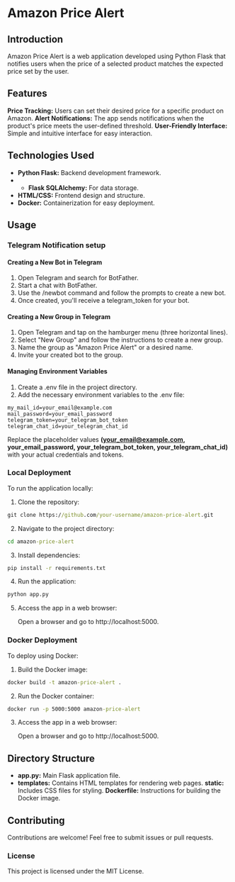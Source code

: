 # Amazon Price Alert
## Introduction
Amazon Price Alert is a web application developed using Python Flask that notifies users when the price of a selected product matches the expected price set by the user.

## Features
**Price Tracking:** Users can set their desired price for a specific product on Amazon.
**Alert Notifications:** The app sends notifications when the product's price meets the user-defined threshold.
**User-Friendly Interface:** Simple and intuitive interface for easy interaction.

## Technologies Used
* **Python Flask:** Backend development framework.
* * **Flask SQLAlchemy:** For data storage.
* **HTML/CSS:** Frontend design and structure.
* **Docker:** Containerization for easy deployment.

## Usage

### Telegram Notification setup

#### Creating a New Bot in Telegram
1. Open Telegram and search for BotFather.
2. Start a chat with BotFather.
3. Use the /newbot command and follow the prompts to create a new bot.
4. Once created, you'll receive a telegram_token for your bot.


#### Creating a New Group in Telegram
1. Open Telegram and tap on the hamburger menu (three horizontal lines).
2. Select "New Group" and follow the instructions to create a new group.
3. Name the group as "Amazon Price Alert" or a desired name.
4. Invite your created bot to the group.

#### Managing Environment Variables
1. Create a .env file in the project directory.
2. Add the necessary environment variables to the .env file:

```env
my_mail_id=your_email@example.com
mail_password=your_email_password
telegram_token=your_telegram_bot_token
telegram_chat_id=your_telegram_chat_id
```
Replace the placeholder values **(your_email@example.com, your_email_password, your_telegram_bot_token, your_telegram_chat_id)** with your actual credentials and tokens.

### Local Deployment
To run the application locally:

1. Clone the repository:

```cmd
git clone https://github.com/your-username/amazon-price-alert.git
```

2. Navigate to the project directory:

```cmd
cd amazon-price-alert
```

3. Install dependencies:

```cmd
pip install -r requirements.txt
```

4. Run the application:

```cmd
python app.py
```
5. Access the app in a web browser:

   Open a browser and go to http://localhost:5000.

### Docker Deployment

To deploy using Docker:

1. Build the Docker image:

```cmd
docker build -t amazon-price-alert .
```

2. Run the Docker container:

```cmd
docker run -p 5000:5000 amazon-price-alert
```

3. Access the app in a web browser:

   Open a browser and go to http://localhost:5000.

## Directory Structure
* **app.py:** Main Flask application file.
* **templates:** Contains HTML templates for rendering web pages.
**static:** Includes CSS files for styling.
**Dockerfile:** Instructions for building the Docker image.

## Contributing

Contributions are welcome! Feel free to submit issues or pull requests.

### License

This project is licensed under the MIT License.

